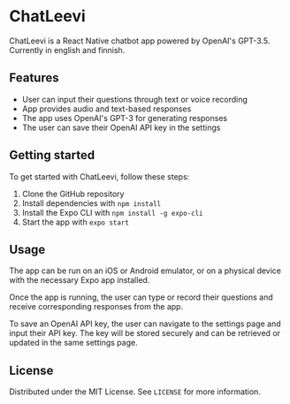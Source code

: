 # ChatLeevi

ChatLeevi is a React Native chatbot app powered by OpenAI's GPT-3.5.
Currently in english and finnish.

## Features

- User can input their questions through text or voice recording
- App provides audio and text-based responses
- The app uses OpenAI's GPT-3 for generating responses
- The user can save their OpenAI API key in the settings

## Getting started

To get started with ChatLeevi, follow these steps:

1. Clone the GitHub repository
2. Install dependencies with `npm install`
3. Install the Expo CLI with `npm install -g expo-cli`
4. Start the app with `expo start`

## Usage

The app can be run on an iOS or Android emulator, or on a physical device with the necessary Expo app installed.

Once the app is running, the user can type or record their questions and receive corresponding responses from the app.

To save an OpenAI API key, the user can navigate to the settings page and input their API key. The key will be stored securely and can be retrieved or updated in the same settings page.

## License

Distributed under the MIT License. See `LICENSE` for more information.
